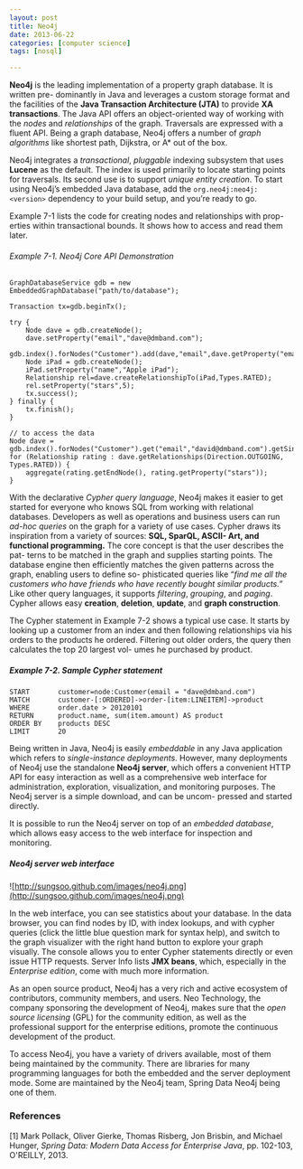 ```yaml
---
layout: post
title: Neo4j
date: 2013-06-22
categories: [computer science]
tags: [nosql]

---
```


**Neo4j** is the leading implementation of a property graph database. It is written pre- dominantly in Java and leverages a custom storage format and the facilities of the **Java Transaction Architecture (JTA)** to provide **XA transactions**. The Java API offers an object-oriented way of working with the *nodes* and *relationships* of the graph. Traversals are expressed with a fluent API. Being a graph database, Neo4j offers a number of *graph algorithms* like shortest path, Dijkstra, or A* out of the box.
Neo4j integrates a *transactional*, *pluggable* indexing subsystem that uses **Lucene** as the default. The index is used primarily to locate starting points for traversals. Its second use is to support *unique entity creation*. To start using Neo4j’s embedded Java database, add the `org.neo4j:neo4j:<version>` dependency to your build setup, and you’re ready to go. 
Example 7-1 lists the code for creating nodes and relationships with prop- erties within transactional bounds. It shows how to access and read them later.
###### Example 7-1. Neo4j Core API Demonstration```
GraphDatabaseService gdb = new EmbeddedGraphDatabase("path/to/database");
Transaction tx=gdb.beginTx(); 
try {	Node dave = gdb.createNode(); 
	dave.setProperty("email","dave@dmband.com"); 
	gdb.index().forNodes("Customer").add(dave,"email",dave.getProperty("email"); 
	Node iPad = gdb.createNode();
	iPad.setProperty("name","Apple iPad");
	Relationship rel=dave.createRelationshipTo(iPad,Types.RATED);
	rel.setProperty("stars",5);
	tx.success(); 
} finally {
	tx.finish(); 
}

// to access the dataNode dave = gdb.index().forNodes("Customer").get("email","david@dmband.com").getSingle();   
for (Relationship rating : dave.getRelationships(Direction.OUTGOING, Types.RATED)) {  
	aggregate(rating.getEndNode(), rating.getProperty("stars")); 
}```With the declarative *Cypher query language*, Neo4j makes it easier to get started for everyone who knows SQL from working with relational databases. Developers as well as operations and business users can run *ad-hoc queries* on the graph for a variety of use cases. Cypher draws its inspiration from a variety of sources: **SQL, SparQL, ASCII- Art, and functional programming.** The core concept is that the user describes the pat- terns to be matched in the graph and supplies starting points. The database engine then efficiently matches the given patterns across the graph, enabling users to define so- phisticated queries like “*find me all the customers who have friends who have recently bought similar products.*” Like other query languages, it supports *filtering*, *grouping*, and *paging*. Cypher allows easy **creation**, **deletion**, **update**, and **graph construction**.
The Cypher statement in Example 7-2 shows a typical use case. It starts by looking up a customer from an index and then following relationships via his orders to the products he ordered. Filtering out older orders, the query then calculates the top 20 largest vol- umes he purchased by product.
##### Example 7-2. Sample Cypher statement```
START		customer=node:Customer(email = "dave@dmband.com") 
MATCH		customer-[:ORDERED]->order-[item:LINEITEM]->product 
WHERE		order.date > 20120101 
RETURN		product.name, sum(item.amount) AS product 
ORDER BY	products DESC 
LIMIT		20		```Being written in Java, Neo4j is easily *embeddable* in any Java application which refers to *single-instance deployments*. However, many deployments of Neo4j use the standalone **Neo4j server**, which offers a convenient HTTP API for easy interaction as well as a comprehensive web interface for administration, exploration, visualization, and monitoring purposes. The Neo4j server is a simple download, and can be uncom- pressed and started directly.
It is possible to run the Neo4j server on top of an *embedded database*, which allows easy access to the web interface for inspection and monitoring.

##### Neo4j server web interface  
![http://sungsoo.github.com/images/neo4j.png](http://sungsoo.github.com/images/neo4j.png)In the web interface, you can see statistics about your database. In the data browser, you can find nodes by ID, with index lookups, and with cypher queries (click the little blue question mark for syntax help), and switch to the graph visualizer with the right hand button to explore your graph visually. The console allows you to enter Cypher statements directly or even issue HTTP requests. Server Info lists **JMX beans**, which, especially in the *Enterprise edition*, come with much more information.
As an open source product, Neo4j has a very rich and active ecosystem of contributors, community members, and users. Neo Technology, the company sponsoring the development of Neo4j, makes sure that the *open source licensing* (GPL) for the community edition, as well as the professional support for the enterprise editions, promote the continuous development of the product.To access Neo4j, you have a variety of drivers available, most of them being maintained by the community. There are libraries for many programming languages for both the embedded and the server deployment mode. Some are maintained by the Neo4j team, Spring Data Neo4j being one of them.### References
[1] Mark Pollack, Oliver Gierke, Thomas Risberg, Jon Brisbin, and Michael Hunger, *Spring Data: Modern Data Access for Enterprise Java*, pp. 102-103, O'REILLY, 2013.